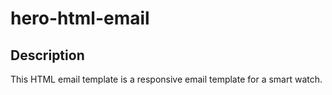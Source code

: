 # hero-html-email

## Description

This HTML email template is a responsive email template for a smart watch.